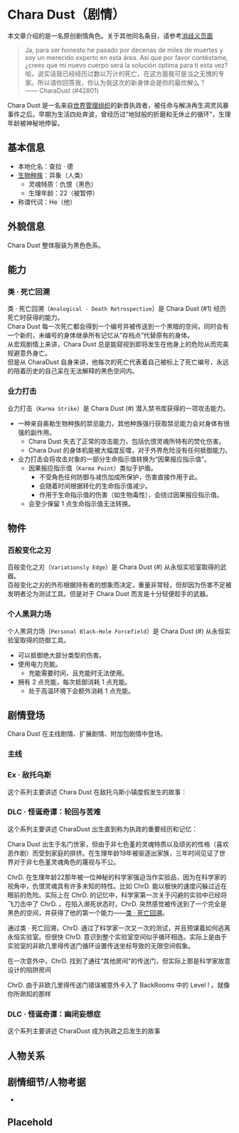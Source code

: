 # Chara Dust（剧情）

本文章介绍的是一名原创剧情角色。关于其他同名条目，请参考[消歧义页面](../Disambiguation/Chara_Dust.md)  

> Ja, para ser honesto he pasado por decenas de miles de muertes y soy un merecido experto en esta área. Así que por favor contéstame, ¿crees que mi nuevo cuerpo será la solución óptima para ti esta vez?  
> 哈，说实话我已经经历过数以万计的死亡，在这方面我可是当之无愧的专家。所以请你回答我，你认为我这次的新身体会是你的最优解么？  
> —— CharaDust (#42801)

Chara Dust 是一名来自[世界管理组织](test.md)的新晋执政者，被任命与解决再生凋灵风暴事件之后。早期为生活四处奔波，曾经历过“地狱般的折磨和无休止的循环”，生理年龄被神秘地停留。

## 基本信息
- 本地化名：查拉 · 德  
- [生物种族](../Concept/Bioethnic.md)：异象（人类）  
  - 灵魂特质：仇恨（黑色）  
  - 生理年龄：22（被暂停）  
- 称谓代词：He（他）

## 外貌信息
Chara Dust 整体服装为黑色色系。

## 能力

### 类 · 死亡回溯
类 · 死亡回溯（`Analogical - Death Retrospective`）是 Chara Dust (#1) 经历死亡时获得的能力。  
Chara Dust 每一次死亡都会得到一个编号并被传送到一个黑暗的空间，同时会有一个新的，未编号的身体继承所有记忆从“存档点”代替原有的身体。  
从宏观剧情上来讲，Chara Dust 总是能窥视到即将发生在他身上的危险从而完美规避意外身亡。  
但是从 CharaDust 自身来讲，他每次的死亡代表着自己被标上了死亡编号，永远的陪着历史的自己呆在无法解释的黑色空间内。

### 业力打击
业力打击（`Karma Strike`）是 Chara Dust (#) 潜入禁书库获得的一项攻击能力。  
- 一种来自奥勒生物种族的禁忌能力，其他种族强行获取禁忌能力会对身体有很强的副作用。
  - Chara Dust 失去了正常的攻击能力，包括仇恨灵魂所特有的焚化伤害。
  - Chara Dust 的身体机能被大幅度反噬，对于外界危险没有任何抵御能力。
- 业力打击会将攻击对象的一部分生命指示值转换为“因果报应指示值”。
  - 因果报应指示值（`Karma Point`）类似于护盾。
    - 不受角色任何防御与减伤加成所保护，伤害直接作用于此。
    - 会随着时间根据转化的生命指示值减少。
    - 作用于生命指示值的伤害（如生物毒性），会绕过因果报应指示值。
  - 会至少保留 1 点生命指示值无法转换。


## 物件

### 百般变化之刃
百般变化之刃（`Variationsly Edge`）是 Chara Dust (#) 从永恒实验室取得的武器。  
百般变化之刃的外形根据持有者的想象而决定，重量非常轻，但却因为伤害不足被发明者沦为测试工具。但是对于 Chara Dust 而言是十分轻便趁手的武器。

### 个人黑洞力场
个人黑洞力场（`Personal Black-Hole Forcefield`）是 Chara Dust (#) 从永恒实验室取得的防御工具。  
- 可以抵御绝大部分类型的伤害。
- 使用电力充能。
  - 充能需要时间，且充能时无法使用。
- 拥有 2 点充能，每次抵御消耗 1 点充能。
  - 处于高温环境下会额外消耗 1 点充能。

## 剧情登场
Chara Dust 在主线剧情、扩展剧情、附加包剧情中登场。
### 主线

### Ex · 敌托乌斯
这个系列主要讲述 Chara Dust 在敌托乌斯小镇度假发生的故事：

### DLC · 怪诞奇谭：轮回与苦难
这个系列主要讲述 CharaDust 出生直到称为执政的重要经历和记忆：  

Chara Dust 出生于名门世家，但由于非七色堇的灵魂特质以及顽劣的性格（喜欢恶作剧）而受到家庭的排挤。在生理年龄19年被驱逐出家族，三年时间见证了世界对于非七色堇灵魂角色的蔑视与不公。  

ChrD. 在生理年龄22那年被一位神秘的科学家强迫当作实验品，因为在科学家的视角中，仇恨灵魂具有许多未知的特性。比如 ChrD. 能以极快的速度闪躲过近在眼前的危险。实际上在 ChrD. 的记忆中，科学家第一次关于闪避的实验中已经将飞刀击中了 ChrD. 。在陷入濒死状态时，ChrD. 突然感觉被传送到了一个完全是黑色的空间，并获得了他的第一个能力——[类 · 死亡回溯](#类--死亡回溯)。  

通过类 · 死亡回溯，ChrD. 通过了科学家一次又一次的测试，并且预谋着如何逃离永恒实验室。但很快 ChrD. 意识到整个实验室空间似乎循环相连。实际上是由于实验室的非欧几里得传送门循环设置传送坐标导致的无限空间假象。  

在一次意外中，ChrD. 找到了通往“其他房间”的传送门，但实际上那是科学家故意设计的陷阱房间

ChrD. 由于非欧几里得传送门错误被意外卡入了 BackRooms 中的 Level ! 。就像你所熟知的那样
### DLC · 怪诞奇谭：幽闭妄想症
这个系列主要讲述 CharaDust 成为执政之后发生的故事

## 人物关系

## 剧情细节/人物考据
- 

## Placehold
